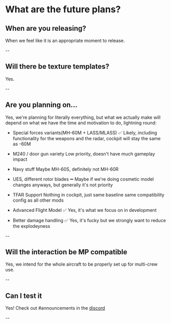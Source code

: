 # What are the future plans?

## When are you releasing?
When we feel like it is an appropriate moment to release.

--
## Will there be texture templates?
Yes.

--
## Are you planning on...
Yes, we're planning for literally everything, but what we actually make will depend on what we have the time and motivation to do, lightning round:

 - Special forces variants(MH-60M + LASS/MLASS)
:white_check_mark:  Likely, including functionality for the weapons and the radar, cockpit will stay the same as -60M

 - M240 / door gun variety
Low priority, doesn't have much gameplay impact

 - Navy stuff
Maybe MH-60S, definitely not MH-60R

- UES, different rotor blades
:heavy_minus_sign:  Maybe if we're doing cosmetic model changes anyways, but generally it's not priority

 - TFAR Support
Nothing in cockpit, just same baseline same compatibility config as all other mods

- Advanced Flight Model
:white_check_mark: Yes, it's what we focus on in development

 - Better damage handling
:white_check_mark: Yes, it's fucky but we strongly want to reduce the explodeyness

--
## Will the interaction be MP compatible
Yes, we intend for the whole aircraft to be properly set up for multi-crew use.

--
## Can I test it
Yes! Check out #announcements in the [discord](https://discord.gg/4AYEfFD)

--